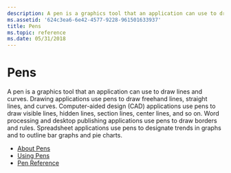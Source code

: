 ```yaml
---
description: A pen is a graphics tool that an application can use to draw lines and curves.
ms.assetid: '624c3ea6-6e42-4577-9228-961501633937'
title: Pens
ms.topic: reference
ms.date: 05/31/2018
---
```


# Pens

A pen is a graphics tool that an application can use to draw lines and curves. Drawing applications use pens to draw freehand lines, straight lines, and curves. Computer-aided design (CAD) applications use pens to draw visible lines, hidden lines, section lines, center lines, and so on. Word processing and desktop publishing applications use pens to draw borders and rules. Spreadsheet applications use pens to designate trends in graphs and to outline bar graphs and pie charts.

-   [About Pens](about-pens.md)
-   [Using Pens](using-pens.md)
-   [Pen Reference](pen-reference.md)

 

 



